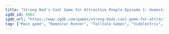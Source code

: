 ```yaml
---
title: "Strong Bad's Cool Game for Attractive People Episode 1: Homestar Ruiner"
igdb_id: 9463
igdb_url: "https://www.igdb.com/games/strong-bads-cool-game-for-attractive-people"
tag: ["Main game", "Homestar Runner", "Telltale Games", "Videlectrix", "Point-and-click", "Adventure", "Indie", "Single player", "Third person", "Action", "Comedy"]
---
```


